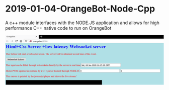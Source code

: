 # 2019-01-04-OrangeBot-Node-Cpp
A c++ module interfaces with the NODE.JS application and allows for high performance C++ native code to run on OrangeBot<br>

![alt text](https://raw.githubusercontent.com/OrsoEric/2019-01-04-OrangeBot-Node-Cpp/master/I9%20-%20Browser%20interface.PNG)
